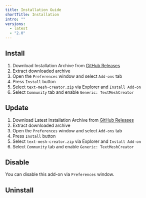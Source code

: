 ```yaml
---
title: Installation Guide
shortTitle: Installation
intro: ""
versions:
  - latest
  - "2.0"
---
```


## Install

1. Download Installation Archive from [GitHub Releases](https://github.com/mika-f/text-mesh-creator/releases/latest)
2. Extract downloaded archive
3. Open the `Preferences` window and select `Add-ons` tab
4. Press `Install` button
5. Select `text-mesh-creator.zip` via Explorer and `Install Add-on`
6. Select `Community` tab and enable `Generic: TextMeshCreator`

## Update


1. Download Latest Installation Archive from [GitHub Releases](https://github.com/mika-f/text-mesh-creator/releases/latest)
2. Extract downloaded archive
3. Open the `Preferences` window and select `Add-ons` tab
4. Press `Install` button
5. Select `text-mesh-creator.zip` via Explorer and `Install Add-on`
6. Select `Community` tab and enable `Generic: TextMeshCreator`

## Disable

You can disable this add-on via `Preferences` window.  

## Uninstall
